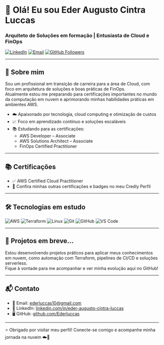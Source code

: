 # 👋 Olá! Eu sou Eder Augusto Cintra Luccas

### Arquiteto de Soluções em formação | Entusiasta de Cloud e FinOps

[![LinkedIn](https://img.shields.io/badge/-LinkedIn-blue?logo=linkedin&logoColor=white)](https://www.linkedin.com/in/eder-augusto-cintra-luccas/)
[![Email](https://img.shields.io/badge/-Email-red?logo=gmail&logoColor=white)](mailto:ederluccas10@gmail.com)
[![GitHub Followers](https://img.shields.io/github/followers/Ederluccas?label=GitHub&style=social)](https://github.com/Ederluccas)


---

## 💼 Sobre mim

Sou um profissional em transição de carreira para a área de Cloud, com foco em arquitetura de soluções e boas práticas de FinOps.  
Atualmente estou me preparando para certificações importantes no mundo da computação em nuvem e aprimorando minhas habilidades práticas em ambientes AWS.

- ☁️ Apaixonado por tecnologia, cloud computing e otimização de custos  
- 📈 Foco em aprendizado contínuo e soluções escaláveis  
- 📚 Estudando para as certificações:  
  - AWS Developer – Associate  
  - AWS Solutions Architect – Associate  
  - FinOps Certified Practitioner  

---

## 📚 Certificações

- ✅ AWS Certified Cloud Practitioner
- 🏅 Confira minhas outras certificações e badges no meu Credly Perfil
---

## 🛠️ Tecnologias em estudo

![AWS](https://img.shields.io/badge/AWS-232F3E?logo=amazon-aws&logoColor=white)
![Terraform](https://img.shields.io/badge/Terraform-623CE4?logo=terraform&logoColor=white)
![Linux](https://img.shields.io/badge/Linux-FCC624?logo=linux&logoColor=black)
![Git](https://img.shields.io/badge/Git-F05032?logo=git&logoColor=white)
![GitHub](https://img.shields.io/badge/GitHub-181717?logo=github&logoColor=white)
![VS Code](https://img.shields.io/badge/VS%20Code-007ACC?logo=visual-studio-code&logoColor=white)

---

## 📘 Projetos em breve...

Estou desenvolvendo projetos práticos para aplicar meus conhecimentos em nuvem, como automação com Terraform, pipelines de CI/CD e soluções serverless.  
Fique à vontade para me acompanhar e ver minha evolução aqui no GitHub!

---

## 📬 Contato

- 📧 Email: ederluccas10@gmail.com  
- 💼 LinkedIn: [linkedin.com/in/eder-augusto-cintra-luccas](https://www.linkedin.com/in/eder-augusto-cintra-luccas/)  
- 🖥️ GitHub: [github.com/Ederluccas](https://github.com/Ederluccas)

---

⭐ Obrigado por visitar meu perfil! Conecte-se comigo e acompanhe minha jornada na nuvem ☁️🚀

